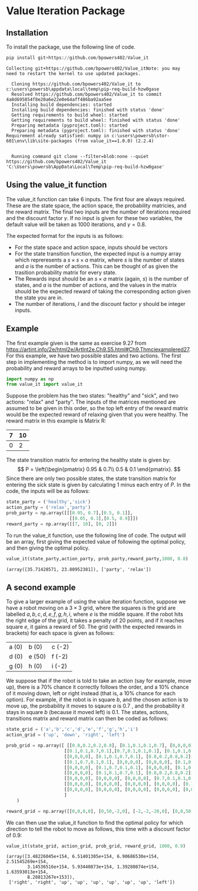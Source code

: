 # Value Iteration Package


## Installation

To install the package, use the following line of code.


```python
pip install git+https://github.com/bpowers402/Value_it
```

    Collecting git+https://github.com/bpowers402/Value_itNote: you may need to restart the kernel to use updated packages.
    
      Cloning https://github.com/bpowers402/Value_it to c:\users\powersb\appdata\local\temp\pip-req-build-hzw0gase
      Resolved https://github.com/bpowers402/Value_it to commit 4a8d695854f8e20a6e22e0e64aff486ba92aa5ee
      Installing build dependencies: started
      Installing build dependencies: finished with status 'done'
      Getting requirements to build wheel: started
      Getting requirements to build wheel: finished with status 'done'
      Preparing metadata (pyproject.toml): started
      Preparing metadata (pyproject.toml): finished with status 'done'
    Requirement already satisfied: numpy in c:\users\powersb\stor-601\env\lib\site-packages (from value_it==1.0.0) (2.2.4)
    

      Running command git clone --filter=blob:none --quiet https://github.com/bpowers402/Value_it 'C:\Users\powersb\AppData\Local\Temp\pip-req-build-hzw0gase'
    

## Using the value_it function

The value_it function can take 6 inputs. The first four are always required. These are the state space, the action space, the probability matricies, and the reward matrix. The final two inputs are the number of iterations required and the discount factor $\gamma$. If no input is given for these two variables, the default value will be taken as $1000$ iterations, and $\gamma = 0.8$. 

The expected format for the inputs is as follows:
- For the state space and action space, inputs should be vectors
- For the state transition function, the expected input is a numpy array which repreresents a $s \times s \times a$ matrix, where $s$ is the number of states and $a$ is the number of actions. This can be thought of as given the trasition probability matrix for every state. 
- The Rewards input should be an $s \times a$ matrix (again, $s$) is the number of states, and $a$ is the number of actions, and the values in the matrix should be the expected reward of taking the corresponding action given the state you are in.
- The number of iterations, $I$ and the discount factor $\gamma$ should be integer inputs. 

## Example

The first example given is the same as exercise 9.27 from https://artint.info/2e/html2e/ArtInt2e.Ch9.S5.html#Ch9.Thmciexamplered27. For this example, we have two possible states and two actions. The first step in implementing the method is to import numpy, as we will need the probability and reward arrays to be inputted using numpy.


```python
import numpy as np
from value_it import value_it
```

Suppose the problem has the two states: "healthy" and "sick", and two actions: "relax" and "party".  The inputs of the matrices mentioned are assumed to be given in this order, so the top left entry of the reward matrix would be the expected reward of relaxing given that you were healthy. The reward matrix in this example is 
Matrix R:

| 7  | 10 |
|----|----|
| 0  | 2  |

The state transition matrix for entering the healthy state is given by:
$$
P = 
\left(\begin{pmatrix}
0.95 &  0.7\\
0.5 & 0.1
\end{pmatrix}.
$$
Since there are only two possible states, the state transition matrix for entering the sick state is given by calculating 1 minus each entry of $P$. In the code, the inputs will be as follows:


```python
state_party = ('healthy','sick')
action_party = ('relax','party')
prob_party = np.array([[[0.95, 0.7],[0.5, 0.1]],
                        [[0.05, 0.3],[0.5, 0.9]]])
reward_party = np.array([[7, 10], [0, 2]])
```

To run the value_it function, use the following line of code. The output will be an array, first giving the expected value of following the optimal policy, and then giving the optimal policy. 


```python
value_it(state_party,action_party, prob_party,reward_party,1000, 0.8)
```




    (array([35.71428571, 23.80952381]), ['party', 'relax'])



## A second example

To give a larger example of using the value iteration function, suppose we have a robot moving on a $3 \times 3$ grid, where the squares is the grid are labelled $a,b,c,d,e,f,g,h,i$, where $e$ is the middle square. If the robot hits the right edge of the grid, it takes a penalty of 20 points, and if it reaches square $e$, it gains a reward of $50$. The grid (with the expected rewards in brackets) for each space is given as follows:

| | | |
|---|---|---|
| a (0) | b (0) | c (-2) |
| d (0) | e (50)| f (-2) |
| g (0) | h (0) | i (-2) |
 

We suppose that if the robot is told to take an action (say for example, move up), there is a 70% chance it correctly follows the order, and a 10% chance of it moving down, left or right instead (that is, a 10% chance for each option). For example, if the robot is in square $b$, and the chosen action is to move up, the probability it moves to sqaure $a$ is 0.7 , and the probability it stays in square $b$ (because it moved left) is 0.1. The states, actions, transitions matrix and reward matrix can then be coded as follows:


```python
state_grid = ('a','b','c','d','e','f','g','h','i')
action_grid = ('up', 'down', 'right', 'left')

prob_grid = np.array([ [[0.8,0.2,0.2,0.8], [0.1,0.1,0.1,0.7], [0,0,0,0], [0.7,0.1,0.1,0.1], [0,0,0,0], [0,0,0,0], [0,0,0,0],[0,0,0,0], [0,0,0,0]],
                      [[0.1,0.1,0.7,0.1],[0.7,0.1,0.1,0.1], [0.1,0.1,0.1,0.7], [0,0,0,0], [0.7,0.1,0.1,0.1], [0,0,0,0], [0,0,0,0], [0,0,0,0], [0,0,0,0]],
                      [[0,0,0,0], [0.1,0.1,0.7,0.1], [0.8,0.2,0.8,0.2], [0,0,0,0], [0,0,0,0], [0.7,0.1,0.1,0.1], [0,0,0,0], [0,0,0,0], [0,0,0,0]],
                      [[0.1,0.7,0.1,0.1], [0,0,0,0], [0,0,0,0], [0.1,0.1,0.1,0.7], [0.1,0.1,0.1,0.7], [0,0,0,0], [0.7,0.1,0.1,0.1], [0,0,0,0], [0,0,0,0]],
                      [[0,0,0,0], [0.1,0.7,0.1,0.1], [0,0,0,0], [0.1,0.1,0.7,0.1], [0,0,0,0], [0.1,0.1,0.1,0.7], [0,0,0,0], [0.7,0.1,0.1,0.1], [0,0,0,0]], 
                      [[0,0,0,0], [0.1,0.1,0.7,0.1], [0.8,0.2,0.8,0.2], [0,0,0,0], [0,0,0,0], [0.7,0.1,0.1,0.1], [0,0,0,0], [0,0,0,0], [0,0,0,0]],
                      [[0,0,0,0], [0,0,0,0], [0,0,0,0], [0.7,0.1,0.1,0.1], [0,0,0,0], [0,0,0,0], [0.2,0.8,0.2,0.8], [0.1,0.1,0.1,0.7], [0,0,0,0]], 
                      [[0,0,0,0], [0,0,0,0], [0,0,0,0], [0,0,0,0], [0.1,0.7,0.1,0.1], [0,0,0,0], [0.1,0.1,0.7,0.1], [0.1,0.7,0.1,0.1], [0.1,0.1,0.1,0.7]], 
                      [[0,0,0,0], [0,0,0,0], [0,0,0,0], [0,0,0,0], [0,0,0,0], [0.1,0.7,0.1,0.1], [0,0,0,0], [0.1,0.1,0.7,0.1], [0.8,0.2,0.8,0.2]]
                      ]
    )

reward_grid = np.array([[0,0,0,0], [0,50,-2,0], [-2,-2,-20,0], [0,0,50,0], [0,0,-2,0], [-2,-2,-20,50], [0,0,0,0], [50,0,-2,0], [-2,-2,-20,0]])

```

We can then use the value_it function to find the optimal policy for which direction to tell the robot to move as follows, this time with a discount factor of 0.9:


```python
value_it(state_grid, action_grid, prob_grid, reward_grid, 1000, 0.9)
```




    (array([3.48226045e+154, 6.51401305e+154, 6.90686530e+154, 2.51545269e+154,
            3.14536516e+154, 5.93440873e+154, 1.39280874e+154, 1.63593013e+154,
            8.28813267e+153]),
     ['right', 'right', 'up', 'up', 'up', 'up', 'up', 'up', 'left'])



